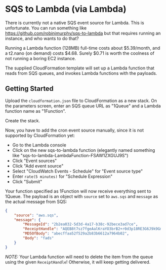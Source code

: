 # SQS to Lambda (via Lambda)

There is currently not a native SQS event source for Lambda. This is
unfortunate. You can run something like https://github.com/robinjmurphy/sqs-to-lambda
but that requires running an instance, and who wants to do that?

Running a Lambda function (128MB) full-time costs about $5.39/month, and a t2.nano
(on demand) costs $4.68. Surely $0.71 is worth the coolness of not running a
boring EC2 instance.

The supplied CloudFormation template will set up a Lambda function that reads
from SQS queues, and invokes Lambda functions with the payloads.

## Getting Started

Upload the `cloudformation.json` file to CloudFormation as a new stack. On the
parameters screen, enter an SQS queue URL as "1Queue" and a Lambda function name
as "1Function".

Create the stack.

Now, you have to add the cron event source manually, since it is not supported
by CloudFormation yet:

 * Go to the Lambda console
 * Click on the new sqs-to-lambda function (elegantly named something like "sqs-to-lambda-LambdaFunction-FSAW1ZXGUJ9S")
 * Click "Event sources"
 * Click "Add event source"
 * Select "CloudWatch Events - Schedule" for "Event source type"
 * Enter `rate(5 minutes)` for "Schedule Expression"
 * Click "Submit"

Your function specified as 1Function will now receive everything sent to 1Queue.
The payload is an object with `source` set to `aws.sqs` and `message` as the actual
message from SQS:

```json
{
    "source": "aws.sqs",
    "message": {
        "MessageId": "2b2ea032-5d3d-4a17-b38c-92bece3ad7ce",
        "ReceiptHandle": "AQEB8t7sz7fgeAalKraYO3brB2+r0d3p18RE3G6J9k9GmRFODibL64oget5R6NaRJDoYrwHNtLutKOiY3Ggls2F6LRJFKLZhLbr3fSd+Hg6KiECu4tfdyAZxAwj2/X5QIieu0dtCMIEujHSDn7Xzz9L5hNW/uCB7Tx7Km0Sal077KE4h4CCHMvZDza8bNzmFTXvfRj5+odG80oLtir0w+lwx+DQYnkIZJxvVRLkfOspU2/84/ye4VZkr8pOD7xIGtgzU/Z7pdzTXeKw0WSfHQoQ661qBcqBHhMTjXXZ0WzsYHW1HPqtSwqA760nZfh0RXRjo9AGFsXYmtnQoFs64PCJ1hZ2u+N+azHChx4Ma+PtT6pgUfkCzrYG5Gq/BaR+RmPsW",
        "MD5OfBody": "abecffaa52f529a2b83b6612a7964b02",
        "Body": "fads"
    }
}
```

*NOTE:* Your Lambda function will need to delete the item from the queue using the given
`ReceiptHandle`! Otherwise, it will keep getting delivered.
